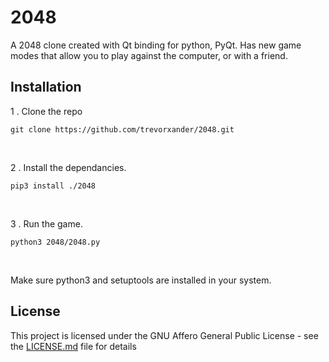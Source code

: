 # 2048
A 2048 clone created with Qt binding for python, PyQt. Has new game modes that allow you to play against the computer, or with a friend.
<br>
## Installation

1 . Clone the repo 
```
git clone https://github.com/trevorxander/2048.git
```

<br>

2 . Install the dependancies.

```
pip3 install ./2048
```
<br>

3 . Run the game.
```
python3 2048/2048.py
```
<br>

Make sure python3 and setuptools are installed in your system.

## License

This project is licensed under the GNU Affero General Public License - see the [LICENSE.md](LICENSE.md) file for details
